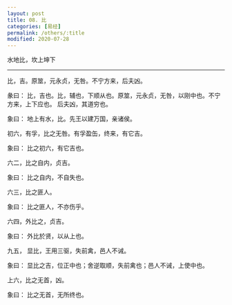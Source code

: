 ```yaml
---
layout: post
title: 08. 比
categories: [易经]
permalink: /others/:title
modified: 2020-07-28
---
```


水地比，坎上坤下

---

比，吉。原筮，元永贞，无咎。不宁方来，后夫凶。

彖曰： 比，吉也。比，辅也，下顺从也。原筮，元永贞，无咎，以刚中也。不宁方来，上下应也。
后夫凶，其道穷也。

象曰： 地上有水，比。先王以建万国，亲诸侯。

初六，有孚，比之无咎。有孚盈缶，终来，有它吉。

象曰： 比之初六，有它吉也。

六二，比之自内，贞吉。

象曰： 比之自内，不自失也。

六三，比之匪人。

象曰： 比之匪人，不亦伤乎。

六四，外比之，贞吉。

象曰： 外比於贤，以从上也。

九五， 显比，王用三驱，失前禽，邑人不诫。

象曰： 显比之吉，位正中也；舍逆取顺，失前禽也；邑人不诫，上使中也。

上六，比之无首，凶。

象曰： 比之无首，无所终也。